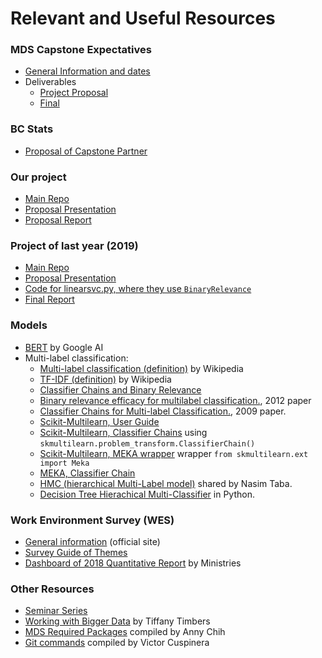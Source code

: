 # Relevant and Useful Resources

### MDS Capstone Expectatives
- [General Information and dates](https://github.ubc.ca/MDS-2019-20/DSCI_591_capstone-proj_students)
- Deliverables
    - [Project Proposal](https://github.ubc.ca/MDS-2019-20/DSCI_591_capstone-proj_students/blob/master/deliverables/prop/prop.md)
    - [Final](https://github.ubc.ca/MDS-2019-20/DSCI_591_capstone-proj_students/blob/master/deliverables/final/final.md)

### BC Stats
- [Proposal of Capstone Partner](https://github.ubc.ca/MDS-2019-20/DSCI_591_capstone-proj_students/blob/master/mds-v-capstone-proposals/proposals/Text_Analytics:_Quantifying_the_Responses_to_Open-Ended_Survey_Questions.md)

### Our project
- [Main Repo](https://github.com/aaronquinton/mds-capstone-bcstats/blob/master/reports/BCStats_Final_Report.pdf)
- [Proposal Presentation](https://github.com/UBC-MDS/591_capstone_2020_bc-stats-mds/blob/master/reports/BCStats_Proposal.pdf)
- [Proposal Report](https://github.com/UBC-MDS/591_capstone_2020_bc-stats-mds/blob/master/reports/BCStats_Proposal_Report.pdf)

### Project of last year (2019)
- [Main Repo](https://github.com/aaronquinton/mds-capstone-bcstats)
- [Proposal Presentation](https://github.com/aaronquinton/mds-capstone-bcstats/blob/master/reports/proposal_presentation.pdf)
- [Code for linearsvc.py, where they use `BinaryRelevance`](https://github.com/aaronquinton/mds-capstone-bcstats/blob/master/src/models/linearsvc.py)
- [Final Report](https://github.com/aaronquinton/mds-capstone-bcstats/blob/master/reports/BCStats_Final_Report.pdf)

### Models
- [BERT](https://ai.googleblog.com/2018/11/open-sourcing-bert-state-of-art-pre.html) by Google AI
- Multi-label classification:
    - [Multi-label classification (definition)](https://en.wikipedia.org/wiki/Multi-label_classification) by Wikipedia
    - [TF-IDF (definition)](https://en.wikipedia.org/wiki/Tf–idf) by Wikipedia
    - [Classifier Chains and Binary Relevance](https://www.analyticsvidhya.com/blog/2017/08/introduction-to-multi-label-classification/)
    - [Binary relevance efficacy for multilabel classification.](https://link.springer.com/article/10.1007/s13748-012-0030-x), 2012 paper
    - [Classifier Chains for Multi-label Classification.](https://link.springer.com/chapter/10.1007/978-3-642-04174-7_17), 2009 paper.
    - [Scikit-Multilearn, User Guide](http://scikit.ml/userguide.html)
    - [Scikit-Multilearn, Classifier Chains](http://scikit.ml/api/0.1.0/api/skmultilearn.problem_transform.cc.html#skmultilearn.problem_transform.ClassifierChain) using `skmultilearn.problem_transform.ClassifierChain()`
    - [Scikit-Multilearn, MEKA wrapper](http://scikit.ml/meka.html#) wrapper `from skmultilearn.ext import Meka`
    - [MEKA, Classifier Chain](http://waikato.github.io/meka/meka.classifiers.multilabel.CC/)
    - [HMC (hierarchical Multi-Label model)](http://proceedings.mlr.press/v80/wehrmann18a.html) shared by Nasim Taba.
    - [Decision Tree Hierachical Multi-Classifier](https://github.com/davidwarshaw/hmc) in Python.

### Work Environment Survey (WES)
- [General information](https://www2.gov.bc.ca/gov/content/data/statistics/government/employee-research/wes/) (official site)
- [Survey Guide of Themes](https://www2.gov.bc.ca/assets/gov/data/statistics/government/wes/wes2018_driver_guide.pdf)
- [Dashboard of 2018 Quantitative Report](https://securesurveys.gov.bc.ca/ERAP/workforce-profiles) by Ministries

### Other Resources
- [Seminar Series](https://github.ubc.ca/MDS-2019-20/DSCI_591_capstone-proj_students/blob/master/seminar_series.md)
- [Working with Bigger Data](https://ttimbers.github.io/starting_to_work_with_bigger_data/presentation/starting_to_work_with_big_data.html#/) by Tiffany Timbers
- [MDS Required Packages](https://github.com/UBC-MDS/591_capstone_2020_bc-stats-mds/blob/master/references/MDS_Required_Packages.md) compiled by Anny Chih
- [Git commands](https://github.com/UBC-MDS/591_capstone_2020_bc-stats-mds/blob/master/references/Git_commands.md) compiled by Victor Cuspinera
